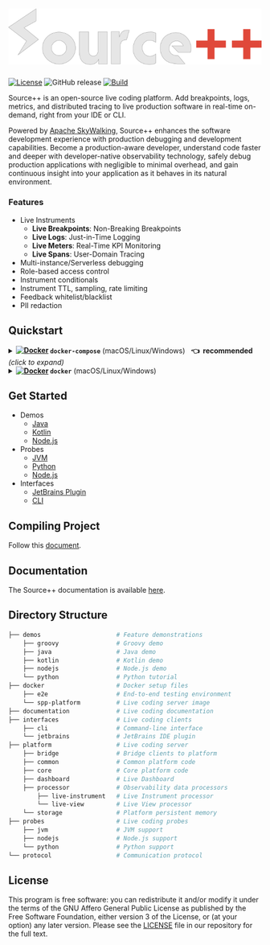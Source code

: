 # ![](.github/media/sourcepp_logo.svg)

[![License](https://img.shields.io/github/license/sourceplusplus/sourceplusplus)](LICENSE)
![GitHub release](https://img.shields.io/github/v/release/sourceplusplus/sourceplusplus?include_prereleases)
[![Build](https://github.com/sourceplusplus/sourceplusplus/actions/workflows/build.yml/badge.svg)](https://github.com/sourceplusplus/sourceplusplus/actions/workflows/build.yml)

Source++ is an open-source live coding platform. Add breakpoints, logs, metrics, and distributed tracing to live production software in real-time on-demand, right from your IDE or CLI.

Powered by [Apache SkyWalking](https://github.com/apache/skywalking), Source++ enhances the software development experience with production debugging and development capabilities. Become a production-aware developer, understand code faster and deeper with developer-native observability technology, safely debug production applications with negligible to minimal overhead, and gain continuous insight into your application as it behaves in its natural environment.

### Features

- Live Instruments
  - **Live Breakpoints**: Non-Breaking Breakpoints 
  - **Live Logs**: Just-in-Time Logging
  - **Live Meters**: Real-Time KPI Monitoring
  - **Live Spans**: User-Domain Tracing
- Multi-instance/Serverless debugging
- Role-based access control
- Instrument conditionals
- Instrument TTL, sampling, rate limiting
- Feedback whitelist/blacklist
- PII redaction

## Quickstart

<details>
<summary><b><a href="#"><img src="https://user-images.githubusercontent.com/511499/117447182-29758200-af0b-11eb-97bd-58723fee62ab.png" alt="Docker" height="28px" align="top"/></a> <code>docker-compose</code></b> (macOS/Linux/Windows) &nbsp; <b>👈&nbsp; recommended</b> &nbsp; <i>(click to expand)</i></summary>
<br/>
<ol>
<li>Install <a href="https://docs.docker.com/get-docker/">Docker</a> and <a href="https://docs.docker.com/compose/install/">Docker Compose</a> on your system (if not already installed).</li>
<li>Download the <a href="https://github.com/sourceplusplus/sourceplusplus/blob/master/docker/docker-compose.yml" download><code>docker-compose.yml</code></a> file into a new empty directory (can be anywhere).
<pre lang="bash"><code style="white-space: pre-line">mkdir ~/spp-platform && cd ~/spp-platform
curl -O 'https://raw.githubusercontent.com/sourceplusplus/sourceplusplus/master/docker/docker-compose.yml'</code></pre></li>
<li>Start services.
<pre lang="bash"><code style="white-space: pre-line">docker-compose up</code></pre></li>
</ol>
</details>

<details>
<summary><b><a href="#"><img src="https://user-images.githubusercontent.com/511499/117447182-29758200-af0b-11eb-97bd-58723fee62ab.png" alt="Docker" height="28px" align="top"/></a> <code>docker</code></b> (macOS/Linux/Windows)</summary>
<br/>
<ol>
<li>Install <a href="https://docs.docker.com/get-docker/">Docker</a> on your system (if not already installed).</li>
<li>Start Live Platform (Live Dashboard available at https://127.0.0.1:12800)
<pre lang="bash"><code style="white-space: pre-line">docker run -d --name=spp-platform -p 11800:11800 -p 12800:12800 sourceplusplus/spp-platform</code></pre></li>
</ol>
</details>

## Get Started

<!-- - [Get Source++](https://sourceplusplus.com/get/) -->
- Demos
  - [Java](https://github.com/sourceplusplus/demo-java)
  - [Kotlin](https://github.com/sourceplusplus/demo-kotlin)
  - [Node.js](https://github.com/sourceplusplus/demo-nodejs)
- Probes
  - [JVM](https://github.com/sourceplusplus/probe-jvm)
  - [Python](https://github.com/sourceplusplus/probe-python)
  - [Node.js](https://github.com/sourceplusplus/probe-nodejs)
- Interfaces
  - [JetBrains Plugin](https://github.com/sourceplusplus/interface-jetbrains)
  - [CLI](https://github.com/sourceplusplus/interface-cli)

## Compiling Project

Follow this [document](https://github.com/sourceplusplus/documentation/blob/master/docs/contributing/How-to-build.md).

## Documentation

The Source++ documentation is available [here](https://docs.sourceplus.plus).

## Directory Structure
```graphql
├── demos                     # Feature demonstrations
    ├── groovy                # Groovy demo
    ├── java                  # Java demo
    ├── kotlin                # Kotlin demo
    ├── nodejs                # Node.js demo
    └── python                # Python tutorial
├── docker                    # Docker setup files
    ├── e2e                   # End-to-end testing environment
    └── spp-platform          # Live coding server image
├── documentation             # Live coding documentation
├── interfaces                # Live coding clients
    ├── cli                   # Command-line interface
    └── jetbrains             # JetBrains IDE plugin
├── platform                  # Live coding server
    ├── bridge                # Bridge clients to platform
    ├── common                # Common platform code
    ├── core                  # Core platform code
    ├── dashboard             # Live Dashboard
    ├── processor             # Observability data processors
        ├── live-instrument   # Live Instrument processor
        └── live-view         # Live View processor
    └── storage               # Platform persistent memory
├── probes                    # Live coding probes
    ├── jvm                   # JVM support
    ├── nodejs                # Node.js support
    └── python                # Python support
└── protocol                  # Communication protocol
```

## License

This program is free software: you can redistribute it and/or modify it under the terms of the GNU Affero General Public License as published by the Free Software Foundation, either version 3 of the License, or (at your option) any later version. Please see the [LICENSE](LICENSE) file in our repository for the full text.
